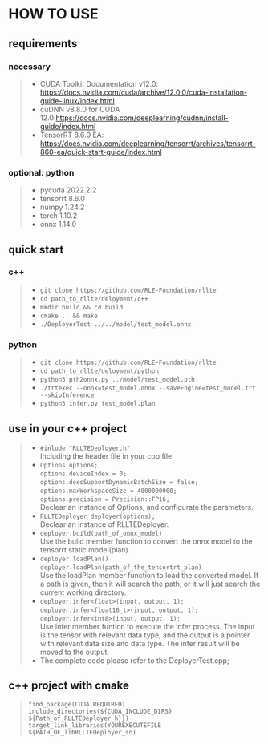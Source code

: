 # HOW TO USE
## requirements
### necessary
>* CUDA Toolkit Documentation v12.0: https://docs.nvidia.com/cuda/archive/12.0.0/cuda-installation-guide-linux/index.html  
>* cuDNN v8.8.0 for CUDA 12.0:https://docs.nvidia.com/deeplearning/cudnn/install-guide/index.html  
>* TensorRT 8.6.0 EA: https://docs.nvidia.com/deeplearning/tensorrt/archives/tensorrt-860-ea/quick-start-guide/index.html    

### optional: python 
>* pycuda 2022.2.2
>* tensorrt 8.6.0
>* numpy 1.24.2
>* torch 1.10.2
>* onnx 1.14.0

## quick start

### c++
>* `git clone https://github.com/RLE-Foundation/rllte`  
>* `cd path_to_rllte/deloyment/c++`  
>* `mkdir build && cd build`
>* `cmake .. && make`
>* `./DeployerTest ../../model/test_model.onnx`  

### python
>* `git clone https://github.com/RLE-Foundation/rllte`  
>* `cd path_to_rllte/deloyment/python`
>* `python3 pth2onnx.py ../model/test_model.pth`
>* `./trtexec --onnx=test_model.onnx --saveEngine=test_model.trt --skipInference`
>* `python3 infer.py test_model.plan`

## use in your c++ project
>* `#inlude "RLLTEDeployer.h"`  
    Including the header file in your cpp file.
>* `Options options;`  
    `options.deviceIndex = 0;`  
    `options.doesSupportDynamicBatchSize = false;`  
    `options.maxWorkspaceSize = 4000000000;`  
    `options.precision = Precision::FP16;`  
    Declear an instance of Options, and configurate the parameters.
>* `RLLTEDeployer deployer(options);`  
    Declear an instance of RLLTEDeployer.  
>* `deployer.build(path_of_onnx_model)`  
    Use the build member function to convert the onnx model to the tensorrt static model(plan).
>* `deployer.loadPlan()`   
    `deployer.loadPlan(path_of_the_tensortrt_plan)`   
    Use the loadPlan member function to load the converted model. If a path is given, then it will search the path, or it will just search the current working directory.
>* `deployer.infer<float>(input, output, 1);`   
   `deployer.infer<float16_t>(input, output, 1);`   
   `deployer.infer<int8>(input, output, 1);`  
   Use infer member funtion to execute the infer process. The input is the tensor with relevant data type, and the output is a pointer with relevant data size and data type. The infer result will be moved to the output.
>* The complete code please refer to the DeployerTest.cpp;

## c++ project with cmake
>`find_package(CUDA REQUIRED)`  
`include_directories(${CUDA_INCLUDE_DIRS} ${Path_of_RLLTEDeployer_h}})`   
`target_link_libraries(YOUREXECUTEFILE ${PATH_OF_libRLLTEDeployer_so)`  

